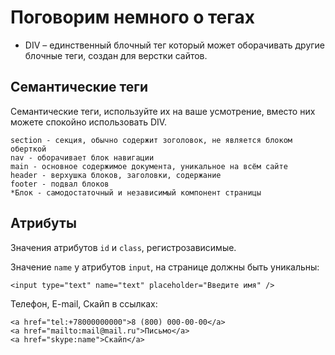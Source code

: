 # Поговорим немного о тегах

* DIV &ndash; единственный блочный тег который может оборачивать другие блочные теги, создан для верстки сайтов.

## Семантические теги
Семантические теги, используйте их на ваше усмотрение, вместо них можете спокойно использовать DIV.

    section - секция, обычно содержит зоголовок, не является блоком оберткой
    nav - оборачивает блок навигации
    main - основное содержимое документа, уникальное на всём сайте
    header - верхушка блоков, заголовки, содержание
    footer - подвал блоков
    *Блок - самодостаточный и независимый компонент страницы 

## Атрибуты
Значения атрибутов `id` и `class`, регистрозависимые.

Значение `name` у атрибутов `input`, на странице должны быть уникальны:

    <input type="text" name="text" placeholder="Введите имя" />

Телефон, E-mail, Скайп в ссылках:

    <a href="tel:+78000000000">8 (800) 000-00-00</a>
    <a href="mailto:mail@mail.ru">Письмо</a>
    <a href="skype:name">Скайп</a>
